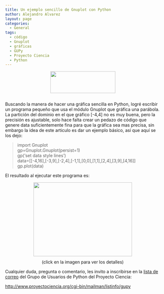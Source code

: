 ```yaml
---
title: Un ejemplo sencillo de Gnuplot con Python
author: Alejandro Alvarez
layout: page
categories:
  - General
tags:
  - código
  - Gnuplot
  - gráficas
  - GUPy
  - Proyecto Ciencia
  - Python
---
```

<a onblur="try {parent.deselectBloggerImageGracefully();} catch(e) {}" href="http://www.python.org/images/python-logo.gif"><img style="margin: 0px auto 10px; display: block; text-align: center; cursor: pointer; width: 211px; height: 71px;" src="http://www.python.org/images/python-logo.gif" alt="" border="0" /></a>  
Buscando la manera de hacer una gráfica sencilla en Python, logré escribir un programa pequeño que usa el módulo Gnuplot que gráfica una parábola. La partición del dominio en el que gráfico [-4,4] no es muy buena, pero la precisión es ajustable, solo hace falta crear un pedazo de código que genere data suficientemente fina para que la gráfica sea mas precisa, sin embargo la idea de este articulo es dar un ejemplo básico, así que aquí se los dejo:

> import Gnuplot  
> gp=Gnuplot.Gnuplot(persist=1)  
> gp(&#8216;set data style lines&#8217;)  
> data=[[-4,16],[-3,9],[-2,4],[-1,1],[0,0],[1,1],[2,4],[3,9],[4,16]]  
> gp.plot(data)

El resultado al ejecutar este programa es:

<div style="text-align: center;">
  <a onblur="try {parent.deselectBloggerImageGracefully();} catch(e) {}" href="http://2.bp.blogspot.com/_q-FSc51jNQg/SjcWRFLcKOI/AAAAAAAAADs/PR59hHcvvZ4/s1600-h/grafica.png"><img style="margin: 0px auto 10px; display: block; text-align: center; cursor: pointer; width: 320px; height: 240px;" src="http://2.bp.blogspot.com/_q-FSc51jNQg/SjcWRFLcKOI/AAAAAAAAADs/PR59hHcvvZ4/s320/grafica.png" alt="" id="BLOGGER_PHOTO_ID_5347767565229500642" border="0" /></a>(click en la imagen para ver los detalles)
</div>

Cualquier duda, pregunta o comentario, les invito a inscribirse en la [lista de correo][1] del Grupo de Usuarios de Python del Proyecto Ciencia:

<http://www.proyectociencia.org/cgi-bin/mailman/listinfo/gupy>

 [1]: http://www.proyectociencia.org/cgi-bin/mailman/listinfo/gupy
